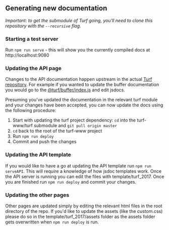 ## Generating new documentation

_Important: to get the submodule of Turf going, you'll need to clone this repository with
the `--recursive` flag._

### Starting a test server

Run `npm run serve` - this will show you the currently compiled docs at http://localhost:9080

### Updating the API page

Changes to the API documentation happen upstream in the actual [Turf repository](https://github.com/turfjs/turf/). For example if you wanted to update the buffer documentation you would go to the [@turf/buffer/index.js](https://github.com/Turfjs/turf/blob/master/packages/turf-buffer/index.js) and edit jsdocs.

Presuming you've updated the documentation in the relevant turf module and your changes have been accepted, you can now update the docs using the following procedure:

1. Start with updating the turf project dependency: `cd` into the turf-www/turf submodule  and `git pull origin master`
2. `cd` back to the root of the turf-www project
3. Run `npm run deploy`
4. Commit and push the changes

### Updating the API template

If you would like to have a go at updating the API template run `npm run serveAPI`. This will require a knowledge of how jsdoc templates work. Once the API server is running you can edit the files with template/turf_2017. Once you are finished run `npm run deploy` and commit your changes.

### Updating the other pages

Other pages are updated simply by editing the relevant html files in the root directory of the repo. If you'd like to update the assets (like the custom.css) please do so in the template/turf_2017/assets folder as the assets folder gets overwritten when `npm run deploy` is run.

